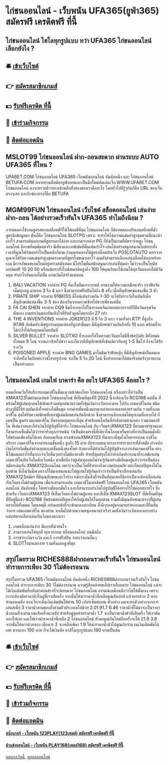 # ไก่ชนออนไลน์ - เว็บพนัน UFA365(ยูฟ่า365) สมัครฟรี เครดิตฟรี ที่นี้
## ไก่ชนออนไลน์ ไฮโลทุกรูปแบบ ทว่า UFA365 ไก่ชนออนไลน์ เลือกยังไง ?

## 🛎 [เข้าเว็บไซต์](https://bit.ly/3SdLNi2)
## 👉 [สมัครสมาชิกเกมส์](https://bit.ly/3SdLNi2)
## 💵 [รับฟรีเครดิต ที่นี้](https://bit.ly/3dyRKHj)
## 👑 [เข้าร่วมกิจกรรม](https://bit.ly/3dyRKHj)
## 📱 [ติดต่อแอดมิน](https://bit.ly/3dyRKHj)

## MSLOT99 ไก่ชนออนไลน์ ฝาก-ถอนสะดวก ผ่านระบบ AUTO UFA365 ที่ไหน ?
UFABET.COM ไก่ชนออนไลน์ UFA365 เว็บพนันออนไลน์ อันดับหนึ่ง และ ไก่ชนออนไลน์ BETUFA.COM
หลายท่านที่สมัครยูฟ่าเบทและเป็นมือใหม่หัดเล่นเว็บ WWW.UFABET.COM ไก่ชนออนไลน์ คงจะทราบดีว่าทางเข้าหลักทั้งสองของเราคืออะไร โดยทั่วไปที่รู้ๆกันก็คือ URL ของเว็บตรงๆเลย และอีกช่องทางก็คือ BETUFA

## MGM99FUN ไก่ชนออนไลน์ เว็บไซต์ สล็อตออนไลน์ เล่นง่าย ฝาก-ถอน ได้อย่างรวดเร็วทันใจ UFA365 ทำไมถึงนิยม ?
การทดลองใช้งานสูตรสแกนสล็อตพีจีให้ได้ผลดีที่สุด ไก่ชนออนไลน์ ก็ต้องทดลองกับเกมสล็อตที่ตัวสูตรดึงข้อมูลมา นั่นก็คือ ไก่ชนออนไลน์ SLOTPG เพราะ จะทำให้ได้ความแม่นยำสูงสุดตามที่แนะนำเอาไว้ สามารถค้นหาเกมที่สูตรบอกได้ง่าย และเกมจากค่าย PG ก็ยังเป็นเกมที่อัตราจ่ายสูง ไก่ชนออนไลน์ มีภาพที่คมชัดสมจริง มีเสียงและเอฟเฟคที่ตื่นเต้นเร้าใจ เล่นได้อย่างสนุกสนานไแม้กระทั่งเวลาที่คุณโฟกัสผลกำไรเป็นหลักก็ตาม
ถ้าคุณทดลองใช้สูตรสล็อตกับเว็บ PGSLOTAUTO นอกจากคุณจะได้รับความแม่นยำสูงสุดตรงตามที่สูตรโฆษณาเอาไว้ คุณยังสามารถเลือกเล่นสล็อตได้หลายร้อยเกม มีการอัพเดทเกมใหม่อยู่อย่างสม่ำเสมอ มีโปรโมชั่นสนับสนุนการเล่นที่คุ้มค่า ไม่ว่าจะเป็นโบนัสเครดิตฟรี 10 20 50 หรือแม้กระทั่งโบนัสเครดิตสูงถึง 100 ให้คุณรับมาใช้เล่นได้ทุกวันแแบบไม่มีวันหยุด ทำกำไรกันแบบไม่อั้น ถอนเงินได้จริงแน่นอน
1. BALI VACATION จากค่าย PG ที่มาในธีมเกาะบาหลี ภาพงามให้ความเหมือนจริง กราฟิกจัดเต็มทุกอนู มาแบบ 3 รีล 4 แถว ซึ่งสามารถฟรีสปินได้ถึง 8 ครั้ง เมื่อสัญลักษณ์แสดงขึ้น 3 ตัว
2. PIRATE SHIP จากค่าย 918KISS มีไลน์เส้นร่วมกัน 1-30 จะได้รับรางวัลในทันทีเมื่อสัญลักษณ์แสดงขึ้น 3-5 ช่อง ต้องเริ่มจากแถวศซ้ายไปขวาเพียงแค่นั้น
3. FA CAI SHEN จากค่าย CQ9 ธีมก็จะออกไปในทางคนจีนกบเทศกาลรายปีก็คือวันตรุษจีนนั่นเอง เกมทำเงินมหาบันเทิงใจที่รับตัวคูณได้มากถึง 27 เท่า
4. THE 4 INVENTIONS จากค่าย JOKER123 มี 5 รีล 3 แถว รวมทั้งค่า RTP ที่สูงถึง 97.86 กับธีมประดิษฐกรรมสุดแปลกที่ถูกทำขึ้นมา มีสัญลักษณ์ร่วมกันอีกทั้ง 10 แบบ พร้อมที่จะได้กำไรให้กับทุกคนโดยทันที
5. SILVER BULLET จากค่าย SLOTXO ที่จะออกไปในทางตะวันตกไม่มีซึ่งข้อบังคับ มีทั้งหมดทั้งหมด 9 ไลน์ จากแถวซ้ายไปขวา และก็ควรมีสัญลักษณ์ที่เช่นเดียวกันอยู่ 1-5 ขึ้นไป ถึงจะได้รับรางวัล
6. POISONED APPLE จากค่าย BNG GAMES มาในธีมเจ้าฟ้าหญิง ที่มีสัญลักษณ์เป็นคนเคระอีกทั้งเจ็ดกับพระราชโอรสรูปงาม จะเป็น 5 รีล 20 ไลน์ ซึ่งทำออกมาได้สมจริงสมจังๆภาพงามเป็นอย่างมาก

## ไก่ชนออนไลน์ เกมไพ่ บาคาร่า คือ อะไร UFA365 คืออะไร ?
ยอดเยี่ยมเว็บให้บริการเกมคาสิโนชั้นแนวหน้าของไทย ไก่ชนออนไลน์ หรือกล่าวได้ว่าเป็น XMAX123ไม่ผ่านเอเย่นต์ ไก่ชนออนไลน์ ที่เยี่ยมที่สุดที่ปี 2022 นี้จะต้องเว็บ RCG168 แค่นั้น ที่พร้อมให้ผู้เล่นทุกคนได้เข้ามาร่วมสนุกสนานรวมทั้งลุ้นเงินรางวัลเยอะมาก ไปกับ เกมคาสิโนสด ชนิดต่างๆที่มีให้ร่วมบันเทิงใจอย่างไม่สิ้นสุด จากค่ายชั้นหนึ่งมากมายก่ายกองหลายค่ายร่วมกัน รวมทั้งเกมคาสิโน สุดได้รับความนิยมที่เหล่าผู้เล่นนิยมเล่นกันอีกด้วย ซึ่งสามารถเลือกเล่นได้ทุกเกมที่อยากได้ ก็เลยเป็น ศูนย์รวมเกมคาสิโน ที่ครอบคลุมเยอะที่สุด สำหรับคนใดกันที่กำลังตามหาแหล่ง รวมเกมคาสิโน ที่เล่นง่ายและก็ทำเงินไปสู่บัญชีได้จริง ไก่ชนออนไลน์ กับ เว็บตรงXMAX123 ที่ตามมาตรฐานและก็สามารถเชื่อมั่นได้ว่าจ่ายจริงทุกการพนัน จำเป็นต้องตรงนี้ที่เดียวในโลกมาเริ่มทางที่การเป็นคนมั่งคั่งไปพร้อมเพียงกันได้เลย กับยอดเยี่ยม ทางเข้าเล่นXMAX123 ที่มาแรงที่สุดในไทยจากเกม กาสิโน บริการ เกมคาสิโนจากค่ายเกมชั้นหนึ่ง สูงถึง 15 ค่าย กับระบบแนวทางการทำรายการที่ล้ำสมัย ฝากเบิกเงินไม่จำกัดขั้นต่ำผ่านทุกแบงค์ชั้นหนึ่งของไทย ถ้าอยากได้ทำเงินไปสู่บัญชีจากการเล่นเกมคาสิโน ตรงนี้ได้ผลผลกำไรที่มากกว่าเว็บอื่นๆอย่างไม่ต้องสงสัย
ท้ายที่สุดสรุปได้ว่าถ้าเกิดปรารถนาที่จะสมัครเล่นเกมคาสิโนกับเว็บใดสักเว็บหนึ่ง น่าเชื่อถือว่าผู้เล่นทุกคนก็น่าจะรู้กันอย่างดีเยี่ยมอยู่แล้วว่าจำเป็นต้องสมัครเล่นกับ XMAX123ออนไลน์ เพราะจะเป็นเว็บที่รับรองถึงความปลอดภัย และก็ตอบปัญหาได้ในทุกด้าน ซึ่งในวันนี้พวกเราก็ได้มาเสนอแนะให้ผู้เล่นได้รู้กันแล้วว่าจำเป็นที่จะเลือกเล่นกับ XMAX123สมัคร ที่มีคุณลักษณะอะไรบ้าง แม้กระนั้นสิ่งที่จำเป็นที่สุดเลยก็คือจำเป็นจะต้องเลือกเล่นกับเว็บตรงไม่ผ่านผู้แทน เพื่อจะสามารถเล่น เกมคาสิโนเครดิตฟรี ไก่ชนออนไลน์ UFA365 เว็บพนันออนไลน์ อันดับหนึ่ง ได้อย่างมั่นอกมั่นใจ และก็สามารถทำเงินไปสู่บัญชีได้อย่างไร้ไม่ค่อยสบายใจ ซึ่งสำหรับ เว็บตรงXMAX123 ที่เป็นเว็บตรงไม่ผ่านผู้แทน และก็เป็น XMAX123SLOT ที่ดีเยี่ยมที่สุดที่ปีอยู่นี่แล้ว RCG168 ที่พร้อมตอบปัญหาให้กับผู้เล่นได้ในทุกด้าน รวมทั้งมีคุณลักษณะต่างๆที่ผู้เล่นอยากได้ทั้งหมด โดยเหตุนี้ อย่าคอยช้าที่จะเข้ามาลงทะเบียน สิ่งดีๆรออยู่มากมายก่ายกองและก็ยืนยันว่าการ เล่นเกมคาสิโน ของท่าน จะเต็มไปด้วยความสนุกสนานร่าเริงรวมทั้งเงินรางวัลเยอะแยะอย่างแน่แท้หากเลือกเล่นกับเว็บของพวกเรา
1. เกมสล็อตเล่นง่าย มีแบบที่น่าสนใจ
2. สามารถเล่นได้ทุกที่ ทุกเวลาบน สล็อตออนไลน์ บนมือถือ
3. การชำระเงินรางวัล และก็ การฟรีสปิน ง่ายกว่าเกมอื่นๆ
4. SLOTโรม่าแตกง่าย รวมทั้งแตกสูงที่สุด

## สรุปโดยรวม RICHES888ฝากถอนรวดเร็วทันใจ ไก่ชนออนไลน์ ทำรายการเพียง 30 วิไม่ต้องรอนาน
สรุปโดยรวม UFA365 เว็บพนันออนไลน์ อันดับหนึ่ง RICHES888ฝากถอนรวดเร็วทันใจ ไก่ชนออนไลน์ ทำรายการเพียง 30 วิไม่ต้องรอนาน ความรู้สึกคล้ายสเต็ปเราเกือบตาย ไก่ชนออนไลน์ แต่จะได้เงินเดิมพันที่กลับมาค่อนข้างที่จะน้อยมาก ไก่ชนออนไลน์ อารมณ์เหมือนดีกว่าไม่ได้นั้นเอง เพราะเราจะต้องตัดราคาน้ำในคู่ที่เราเสียครึ่ง จากนั้นให้นำราคาน้ำที่เหลือคูณกันปกติ แล้วหารด้วย 2 หากท่านแทงเต็ง ทางเว็บจะคืนเงินเดิมพันให้ท่าน 50 เปอร์เซ็นต์แทน
ตัวอย่าง ผมจะยกตัวอย่างจากการเล่นสเต็ป 3 ราคาน้ำสามของทั้งสามตัวประกอบไปด้วย 2.01.91.7 6.46 ราคาน้ำที่ได้มาจะเป็นราคาน้ำก่อนที่จะคำนวณเสียครึ่งนะครับ สำหรับคู่สุดท้ายราคาน้ำ 1.7 จะเป็นราคาน้ำตัวที่เสียครึ่ง ให้เราตัดออกไปเลย และให้เรานำราคาน้ำที่เหลือ 2 ไก่ชนออนไลน์ ตัวมาคูณกันใหม่อีกครั้งจะได้ 21.9 3.8 จากนั้นให้หารด้วยสอง เมื่อหาร 2 จะเหลือเพียง 1.9 ให้นำราคาน้ำตัวไปคูณกับจำนวนเงินเดิมพันได้เลย หากแทง 100 บาท ก็จะได้เงินคือ คาสิโนทุกรูปแบบ 190 บาทเป็นต้น

## 🛎 [เข้าเว็บไซต์](https://bit.ly/3SdLNi2)
## 👉 [สมัครสมาชิกเกมส์](https://bit.ly/3SdLNi2)
## 💵 [รับฟรีเครดิต ที่นี้](https://bit.ly/3dyRKHj)
## 👑 [เข้าร่วมกิจกรรม](https://bit.ly/3dyRKHj)
## 📱 [ติดต่อแอดมิน](https://bit.ly/3dyRKHj)

#### [สนุ๊กเกอร์ - เว็บพนัน 123PLAY(123เพลล์) สมัครฟรี เครดิตฟรี ที่นี้](https://atom.io/themes/สนุ๊กเกอร์%20-%20เว็บพนัน%20123play(123เพลล์)%20สมัครฟรี%20เครดิตฟรี%20ที่นี้)
#### [ม้าแข่งออนไลน์ - เว็บพนัน PLAY168(เพลล์168) สมัครฟรี เครดิตฟรี ที่นี้](https://atom.io/themes/ม้าแข่งออนไลน์%20-%20เว็บพนัน%20play168(เพลล์168)%20สมัครฟรี%20เครดิตฟรี%20ที่นี้)

[ผลบอลวันนี้](https://siamsport.tv "ผลบอลวันนี้"), [ดูบอลออนไลน์](https://siamsport.tv/ดูบอลสด "ดูบอลออนไลน์")